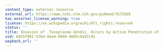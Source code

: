 ```yaml
---
content_type: external-resource
external_url: https://www.ncbi.nlm.nih.gov/pubmed/7673360
has_external_license_warning: true
license: https://en.wikipedia.org/wiki/All_rights_reserved
status: ''
title: Invasion of _Toxoplasma Gondii_ Occurs by Active Penetration of the Host Cell
uid: 8455f981-52bd-4ee4-9899-40d5c9a92c91
wayback_url: ''
---
```


